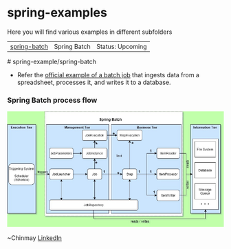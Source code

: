 # spring-examples
Here you will find various examples in different subfolders

<table>
  <tr>
    <td><a href="https://github.com/chinmay-anand/spring-examples/tree/master/spring-batch" target="_blank">spring-batch</a></td><td>Spring Batch</td><td>Status: Upcoming</td>
  </tr>
</table>
# spring-example/spring-batch

* Refer the [official example of a batch job](https://spring.io/guides/gs/batch-processing/) that ingests data from a spreadsheet, processes it, and writes it to a database.

### Spring Batch process flow
![Spring Batch process flow](<assets/spring.batch.processing.jpg>)
<!-- ![Spring Batch process flow](<https://github.com/chinmay-anand/spring-examples/blob/master/spring-batch/spring.batch.processing.jpg>)  - This relative path will also work -->

~Chinmay [LinkedIn](<https://www.linkedin.com/in/chinmay-anand-a952622/>)
